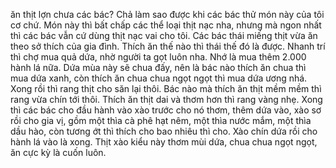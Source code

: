 ăn thịt lợn chưa các bác? Chả làm sao được khi các bác thử món này của tôi cơ chứ. Món này thì bất chấp các thể loại thịt nạc nha, nhưng mà ngon nhất thì các bác vẫn cứ dùng thịt nạc vai cho tôi. Các bác thái miếng thịt vừa ăn theo sở thích của gia đình. Thích ăn thế nào thì thái thế đó là được. Nhanh trí thì chợ mua quả dứa, nhờ người ta gọt luôn nha. Nhớ là mua thêm 2.000 hành lá nữa. Dứa mùa này sẽ chua đấy, nên là bác nào thích ăn chua thì mua dứa xanh, còn thích ăn chua chua ngọt ngọt thì mua dứa ương nhá. Xong rồi thì rang thịt cho săn lại thôi. Bác nào mà thích ăn thịt mềm mềm thì rang vừa chín tới thôi. Thích ăn thịt dai và thơm hơn thì rang vàng nhẹ. Xong thì các bác cho đầu hành vào xào trước cho nó thơm, thêm dứa vào, xào sơ rồi cho gia vị, gồm một thìa cà phê hạt nêm, một thìa nước mắm, một thìa dầu hào, còn tương ớt thì thích cho bao nhiêu thì cho. Xào chín dứa rồi cho hành lá vào là xong. Thịt xào kiểu này thơm mùi dứa, chua chua ngọt ngọt, ăn cực kỳ là cuốn luôn.